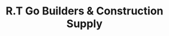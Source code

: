 ---
title: "R.T Go Builders & Construction Supply"
url: /gerona/r-t-go-builders-und-construction-supply/
shop: Baustoffe
---